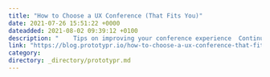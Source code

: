 ```yaml
---
title: "How to Choose a UX Conference (That Fits You)"
date: 2021-07-26 15:51:22 +0000
dateadded: 2021-08-02 09:39:12 +0100
description: "    Tips on improving your conference experience  Continue reading on Prototypr »  "
link: "https://blog.prototypr.io/how-to-choose-a-ux-conference-that-fits-you-4c6074ceea8c?source=rss----eb297ea1161a---4"
category:
directory: _directory/prototypr.md
---
```

